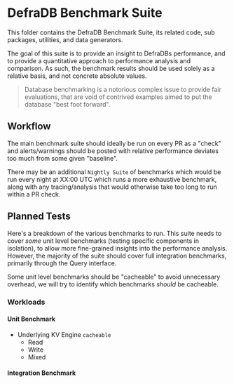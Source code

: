 # DefraDB Benchmark Suite
This folder contains the DefraDB Benchmark Suite, its related code, sub packages, utilities, and data generators.

The goal of this suite is to provide an insight to DefraDBs performance, and to provide a quantitative approach to performance analysis and comparison. As such, the benchmark results should be used solely as a relative basis, and not concrete absolute values.

> Database benchmarking is a notorious complex issue to provide fair evaluations, that are void of contrived examples aimed to put the database "best foot forward".

## Workflow
The main benchmark suite should ideally be run on every PR as a "check" and alerts/warnings should be posted with relative performance deviates too much from some given "baseline".

There may be an additional `Nightly Suite` of benchmarks which would be run every night at XX:00 UTC which runs a more exhaustive benchmark, along with any tracing/analysis that would otherwise take too long to run within a PR check.

## Planned Tests
Here's a breakdown of the various benchmarks to run. This suite needs to cover *some* unit level benchmarks (testing specific components in isolation), to allow more fine-grained insights into the performance analysis. However, the majority of the suite should cover full integration benchmarks, primarily through the Query interface.

Some unit level benchmarks should be "cacheable" to avoid unnecessary overhead, we will try to identify which benchmarks *should* be cacheable.

### Workloads

#### Unit Benchmark
 - Underlying KV Engine `cacheable`
    - Read
    - Write
    - Mixed

#### Integration Benchmark